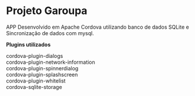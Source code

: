 # Projeto Garoupa

APP Desenvolvido em Apache Cordova utilizando banco de dados SQLite e Sincronização de dados com mysql.

<strong>Plugins utilizados</strong>

cordova-plugin-dialogs<br>
cordova-plugin-network-information<br>
cordova-plugin-spinnerdialog<br>
cordova-plugin-splashscreen<br>
cordova-plugin-whitelist<br>
cordova-sqlite-storage<br>

